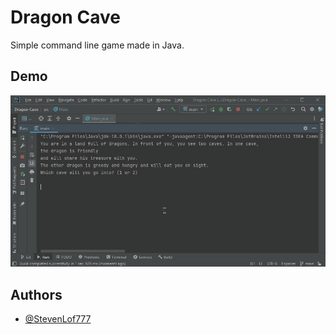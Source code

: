 # Dragon Cave

Simple command line game made in Java.

## Demo

![Dragon Cave demo](Dragon-Cave.gif)

## Authors

- [@StevenLof777](https://github.com/StevenLof777)